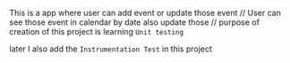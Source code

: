 This is a app where user can add event or update those event 
// User can see those event in calendar by date also update those
// purpose of creation of this project is learning `Unit testing`

later I also add the `Instrumentation Test` in this project
